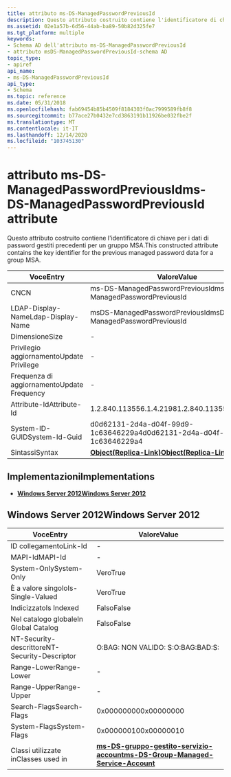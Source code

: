 ```yaml
---
title: attributo ms-DS-ManagedPasswordPreviousId
description: Questo attributo costruito contiene l'identificatore di chiave per i dati di password gestiti precedenti per un gruppo MSA.
ms.assetid: 02e1a57b-6d56-44ab-ba89-50b82d325fe7
ms.tgt_platform: multiple
keywords:
- Schema AD dell'attributo ms-DS-ManagedPasswordPreviousId
- attributo msDS-ManagedPasswordPreviousId-schema AD
topic_type:
- apiref
api_name:
- ms-DS-ManagedPasswordPreviousId
api_type:
- Schema
ms.topic: reference
ms.date: 05/31/2018
ms.openlocfilehash: fab69454b85b4509f8184303f0ac7999589fb8f8
ms.sourcegitcommit: b77ace27b0432e7cd3863191b11926be032fbe2f
ms.translationtype: MT
ms.contentlocale: it-IT
ms.lasthandoff: 12/14/2020
ms.locfileid: "103745130"
---
```

# <a name="ms-ds-managedpasswordpreviousid-attribute"></a><span data-ttu-id="2f97e-105">attributo ms-DS-ManagedPasswordPreviousId</span><span class="sxs-lookup"><span data-stu-id="2f97e-105">ms-DS-ManagedPasswordPreviousId attribute</span></span>

<span data-ttu-id="2f97e-106">Questo attributo costruito contiene l'identificatore di chiave per i dati di password gestiti precedenti per un gruppo MSA.</span><span class="sxs-lookup"><span data-stu-id="2f97e-106">This constructed attribute contains the key identifier for the previous managed password data for a group MSA.</span></span>



| <span data-ttu-id="2f97e-107">Voce</span><span class="sxs-lookup"><span data-stu-id="2f97e-107">Entry</span></span> | <span data-ttu-id="2f97e-108">Valore</span><span class="sxs-lookup"><span data-stu-id="2f97e-108">Value</span></span> |
|-------------------|-------------------------------------------------------|
| <span data-ttu-id="2f97e-109">CN</span><span class="sxs-lookup"><span data-stu-id="2f97e-109">CN</span></span>                | <span data-ttu-id="2f97e-110">ms-DS-ManagedPasswordPreviousId</span><span class="sxs-lookup"><span data-stu-id="2f97e-110">ms-DS-ManagedPasswordPreviousId</span></span>                       |
| <span data-ttu-id="2f97e-111">LDAP-Display-Name</span><span class="sxs-lookup"><span data-stu-id="2f97e-111">Ldap-Display-Name</span></span> | <span data-ttu-id="2f97e-112">msDS-ManagedPasswordPreviousId</span><span class="sxs-lookup"><span data-stu-id="2f97e-112">msDS-ManagedPasswordPreviousId</span></span>                        |
| <span data-ttu-id="2f97e-113">Dimensione</span><span class="sxs-lookup"><span data-stu-id="2f97e-113">Size</span></span>              | \-                                                    |
| <span data-ttu-id="2f97e-114">Privilegio aggiornamento</span><span class="sxs-lookup"><span data-stu-id="2f97e-114">Update Privilege</span></span>  | \-                                                    |
| <span data-ttu-id="2f97e-115">Frequenza di aggiornamento</span><span class="sxs-lookup"><span data-stu-id="2f97e-115">Update Frequency</span></span>  | \-                                                    |
| <span data-ttu-id="2f97e-116">Attribute-Id</span><span class="sxs-lookup"><span data-stu-id="2f97e-116">Attribute-Id</span></span>      | <span data-ttu-id="2f97e-117">1.2.840.113556.1.4.2198</span><span class="sxs-lookup"><span data-stu-id="2f97e-117">1.2.840.113556.1.4.2198</span></span>                               |
| <span data-ttu-id="2f97e-118">System-ID-GUID</span><span class="sxs-lookup"><span data-stu-id="2f97e-118">System-Id-Guid</span></span>    | <span data-ttu-id="2f97e-119">d0d62131-2d4a-d04f-99d9-1c63646229a4</span><span class="sxs-lookup"><span data-stu-id="2f97e-119">d0d62131-2d4a-d04f-99d9-1c63646229a4</span></span>                  |
| <span data-ttu-id="2f97e-120">Sintassi</span><span class="sxs-lookup"><span data-stu-id="2f97e-120">Syntax</span></span>            | [<span data-ttu-id="2f97e-121">**Object(Replica-Link)**</span><span class="sxs-lookup"><span data-stu-id="2f97e-121">**Object(Replica-Link)**</span></span>](s-object-replica-link.md) |



## <a name="implementations"></a><span data-ttu-id="2f97e-122">Implementazioni</span><span class="sxs-lookup"><span data-stu-id="2f97e-122">Implementations</span></span>

-   [<span data-ttu-id="2f97e-123">**Windows Server 2012**</span><span class="sxs-lookup"><span data-stu-id="2f97e-123">**Windows Server 2012**</span></span>](#windows-server-2012)

## <a name="windows-server-2012"></a><span data-ttu-id="2f97e-124">Windows Server 2012</span><span class="sxs-lookup"><span data-stu-id="2f97e-124">Windows Server 2012</span></span>



| <span data-ttu-id="2f97e-125">Voce</span><span class="sxs-lookup"><span data-stu-id="2f97e-125">Entry</span></span> | <span data-ttu-id="2f97e-126">Valore</span><span class="sxs-lookup"><span data-stu-id="2f97e-126">Value</span></span> |
|------------------------|---------------------------------------------------------------------------------------------|
| <span data-ttu-id="2f97e-127">ID collegamento</span><span class="sxs-lookup"><span data-stu-id="2f97e-127">Link-Id</span></span>                | \-                                                                                          |
| <span data-ttu-id="2f97e-128">MAPI-Id</span><span class="sxs-lookup"><span data-stu-id="2f97e-128">MAPI-Id</span></span>                | \-                                                                                          |
| <span data-ttu-id="2f97e-129">System-Only</span><span class="sxs-lookup"><span data-stu-id="2f97e-129">System-Only</span></span>            | <span data-ttu-id="2f97e-130">Vero</span><span class="sxs-lookup"><span data-stu-id="2f97e-130">True</span></span>                                                                                        |
| <span data-ttu-id="2f97e-131">È a valore singolo</span><span class="sxs-lookup"><span data-stu-id="2f97e-131">Is-Single-Valued</span></span>       | <span data-ttu-id="2f97e-132">Vero</span><span class="sxs-lookup"><span data-stu-id="2f97e-132">True</span></span>                                                                                        |
| <span data-ttu-id="2f97e-133">Indicizzato</span><span class="sxs-lookup"><span data-stu-id="2f97e-133">Is Indexed</span></span>             | <span data-ttu-id="2f97e-134">Falso</span><span class="sxs-lookup"><span data-stu-id="2f97e-134">False</span></span>                                                                                       |
| <span data-ttu-id="2f97e-135">Nel catalogo globale</span><span class="sxs-lookup"><span data-stu-id="2f97e-135">In Global Catalog</span></span>      | <span data-ttu-id="2f97e-136">Falso</span><span class="sxs-lookup"><span data-stu-id="2f97e-136">False</span></span>                                                                                       |
| <span data-ttu-id="2f97e-137">NT-Security-descrittore</span><span class="sxs-lookup"><span data-stu-id="2f97e-137">NT-Security-Descriptor</span></span> | <span data-ttu-id="2f97e-138">O:BAG: NON VALIDO: S:</span><span class="sxs-lookup"><span data-stu-id="2f97e-138">O:BAG:BAD:S:</span></span>                                                                                |
| <span data-ttu-id="2f97e-139">Range-Lower</span><span class="sxs-lookup"><span data-stu-id="2f97e-139">Range-Lower</span></span>            | \-                                                                                          |
| <span data-ttu-id="2f97e-140">Range-Upper</span><span class="sxs-lookup"><span data-stu-id="2f97e-140">Range-Upper</span></span>            | \-                                                                                          |
| <span data-ttu-id="2f97e-141">Search-Flags</span><span class="sxs-lookup"><span data-stu-id="2f97e-141">Search-Flags</span></span>           | <span data-ttu-id="2f97e-142">0x00000000</span><span class="sxs-lookup"><span data-stu-id="2f97e-142">0x00000000</span></span>                                                                                  |
| <span data-ttu-id="2f97e-143">System-Flags</span><span class="sxs-lookup"><span data-stu-id="2f97e-143">System-Flags</span></span>           | <span data-ttu-id="2f97e-144">0x00000010</span><span class="sxs-lookup"><span data-stu-id="2f97e-144">0x00000010</span></span>                                                                                  |
| <span data-ttu-id="2f97e-145">Classi utilizzate in</span><span class="sxs-lookup"><span data-stu-id="2f97e-145">Classes used in</span></span>        | [<span data-ttu-id="2f97e-146">**ms-DS-gruppo-gestito-servizio-account**</span><span class="sxs-lookup"><span data-stu-id="2f97e-146">**ms-DS-Group-Managed-Service-Account**</span></span>](c-msds-groupmanagedserviceaccount.md)<br/> |



 

 





